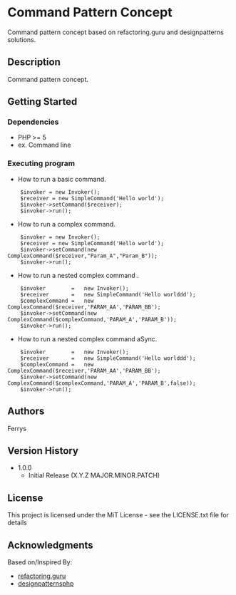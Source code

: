 # Command Pattern Concept

Command pattern concept based on refactoring.guru and designpatterns solutions.
## Description

Command pattern concept.

## Getting Started

### Dependencies

* PHP >= 5
* ex. Command line

### Executing program

* How to run a basic command.
```
    $invoker = new Invoker();
    $receiver = new SimpleCommand('Hello world');
    $invoker->setCommand($receiver);
    $invoker->run();
```
* How to run a complex command.
```
    $invoker = new Invoker();
    $receiver = new SimpleCommand('Hello world');
    $invoker->setCommand(new ComplexCommand($receiver,"Param_A","Param_B"));
    $invoker->run();
```
* How to run a nested complex command .
```
    $invoker        =   new Invoker();
    $receiver       =   new SimpleCommand('Hello worlddd');
	$complexCommand =   new ComplexCommand($receiver,'PARAM_AA','PARAM_BB');
    $invoker->setCommand(new ComplexCommand($complexCommand,'PARAM_A','PARAM_B'));
    $invoker->run();
```
* How to run a nested complex command aSync.
```
    $invoker        =   new Invoker();
    $receiver       =   new SimpleCommand('Hello worlddd');
    $complexCommand =   new ComplexCommand($receiver,'PARAM_AA','PARAM_BB');
    $invoker->setCommand(new ComplexCommand($complexCommand,'PARAM_A','PARAM_B',false));
    $invoker->run();
```

## Authors

Ferrys  

## Version History

* 1.0.0
    * Initial Release (X.Y.Z MAJOR.MINOR.PATCH)

## License

This project is licensed under the MiT License - see the LICENSE.txt file for details

## Acknowledgments

Based on/Inspired By:
* [refactoring.guru](https://refactoring.guru/es/design-patterns/command/php/example)
* [designpatternsphp](https://designpatternsphp.readthedocs.io/en/latest/Behavioral/Command/README.html)